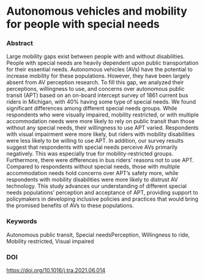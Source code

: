 # Autonomous vehicles and mobility for people with special needs

### Abstract

Large mobility gaps exist between people with and without disabilities. People with special needs are heavily dependent upon public transportation for their essential needs. Autonomous vehicles (AVs) have the potential to increase mobility for these populations. However, they have been largely absent from AV perception research. To fill this gap, we analyzed their perceptions, willingness to use, and concerns over autonomous public transit (APT) based on an on-board intercept survey of 1861 current bus riders in Michigan, with 40% having some type of special needs. We found significant differences among different special needs groups. While respondents who were visually impaired, mobility restricted, or with multiple accommodation needs were more likely to rely on public transit than those without any special needs, their willingness to use APT varied. Respondents with visual impairment were more likely, but riders with mobility disabilities were less likely to be willing to use APT. In addition, our survey results suggest that respondents with special needs perceive AVs primarily negatively. This was especially true for mobility-restricted groups. Furthermore, there were differences in bus riders’ reasons not to use APT. Compared to respondents without special needs, those with multiple accommodation needs hold concerns over APT’s safety more, while respondents with mobility disabilities were more likely to distrust AV technology. This study advances our understanding of different special needs populations’ perception and acceptance of APT, providing support to policymakers in developing inclusive policies and practices that would bring the promised benefits of AVs to these populations.

### Keywords

Autonomous public transit, Special needsPerception, Willingness to ride, Mobility restricted, Visual impaired

### DOI

https://doi.org/10.1016/j.tra.2021.06.014